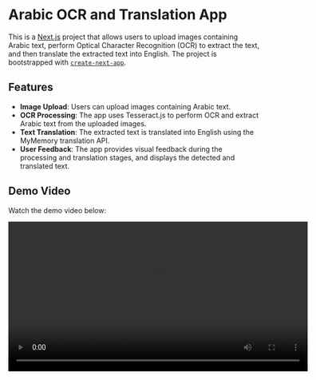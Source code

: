 # Arabic OCR and Translation App

This is a [Next.js](https://nextjs.org) project that allows users to upload images containing Arabic text, perform Optical Character Recognition (OCR) to extract the text, and then translate the extracted text into English. The project is bootstrapped with [`create-next-app`](https://nextjs.org/docs/app/api-reference/cli/create-next-app).

## Features

- **Image Upload**: Users can upload images containing Arabic text.
- **OCR Processing**: The app uses Tesseract.js to perform OCR and extract Arabic text from the uploaded images.
- **Text Translation**: The extracted text is translated into English using the MyMemory translation API.
- **User Feedback**: The app provides visual feedback during the processing and translation stages, and displays the detected and translated text.

## Demo Video

Watch the demo video below:

<video width="600" controls>
  <source src="https://github.com/YOUR_USERNAME/YOUR_REPOSITORY/raw/main/arabic-ocr-app/Screen%20Recording%202025-03-23%20at%2008.38.59.mov" type="video/mp4">
  Your browser does not support the video tag.
</video>

